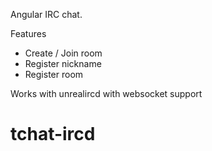 Angular IRC chat.

Features
 - Create / Join room
 - Register nickname
 - Register room

Works with unrealircd with websocket support
# tchat-ircd
